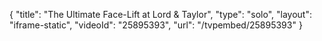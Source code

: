 {
    "title": "The Ultimate Face-Lift at Lord & Taylor",
    "type": "solo",
    "layout": "iframe-static",
    "videoId": "25895393",
    "url": "\/tvpembed\/25895393"
}